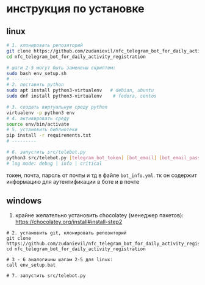# инструкция по установке
## linux
```bash
# 1. клонировать репозиторий
git clone https://github.com/zudanievil/nfc_telegram_bot_for_daily_activity_registration
cd nfc_telegram_bot_for_daily_activity_registration

# шаги 2-5 могут быть заменены скриптом:
sudo bash env_setup.sh
# --------
# 2. поставить python
sudo apt install python3-virtualenv   # debian, ubuntu
sudo dnf install python3-virtualenv    # fedora, centos

# 3. создать виртуальную среду python
virtualenv -p python3 env
# 4. активировать среду
source env/bin/activate
# 5. установить библиотеки
pip install -r requirements.txt
# ---------

# 6. запустить src/telebot.py
python3 src/telebot.py [telegram_bot_token] [bot_email] [bot_email_password] [log_mode]
# log mode: debug | info | critical
 ```
токен, почта, пароль от почты и тд в файле `bot_info.yml`.
тк он содержит информацию для аутентификации в боте и в почте

## windows
1. крайне желательно установить chocolatey (менеджер пакетов): https://chocolatey.org/install#install-step2
```
# 2. установить git, клонировать репозиторий
git clone https://github.com/zudanievil/nfc_telegram_bot_for_daily_activity_registration
cd nfc_telegram_bot_for_daily_activity_registration

# 3 - 6 аналогичны шагам 2-5 для linux:
call env_setup.bat

# 7. запустить src/telebot.py

```